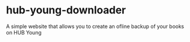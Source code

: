 # hub-young-downloader
A simple website that allows you to create an ofline backup of your books on HUB Young
